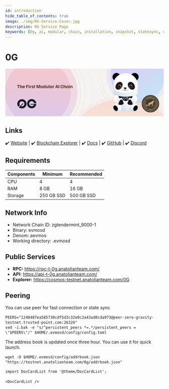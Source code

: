 ```yaml
---
id: introduction
hide_table_of_contents: true
image: ./img/0G-Service-Cover.jpg
description: 0G Service Page
keywords: [0g, ai, modular, chain, installation, snapshot, statesync, update]
---
```

# 0G

![0G](./img/0G-Service.jpg)

## Links
 ✔️ [Website](https://0g.ai/) |
 ✔️ [Blockchain Explorer](https://cosmos-testnet.anatolianteam.com/0G) |
 ✔️ [Docs](https://0glabs.gitbook.io/) |
 ✔️ [GitHub](https://github.com/0glabs) |
 ✔️ [Discord](https://discord.gg/0glabs)

## Requirements

| Components | Minimum | **Recommended** |
| ------------ | ------------ | ------------ |
| CPU |	4 | 4 |
| RAM	| 8 GB | 16 GB |
| Storage	| 250 GB SSD | 500 GB SSD |

## Network Info 
* Network Chain ID: zgtendermint_9000-1
* Binary: evmosd
* Denom: aevmos
* Working directory: .evmosd

## Public Services
* **RPC:** https://rpc-t-0g.anatolianteam.com/ 
* **API:** https://api-t-0g.anatolianteam.com/
* **Explorer:** https://cosmos-testnet.anatolianteam.com/0G

## Peering
You can use peer for fast connection or state sync 
```shell
PEERS="1248487ea585730cdf5d3c32e0c2a43ad0cda973@peer-zero-gravity-testnet.trusted-point.com:26326"
sed -i.bak -e "s/^persistent_peers *=.*/persistent_peers = \"$PEERS\"/" $HOME/.evmosd/config/config.toml
```
The address book is updated once three hour. You can use it for quick launch.
```shell
wget -O $HOME/.evmosd/config/addrbook.json "https://testnet.anatolianteam.com/0g/addrbook.json"
```

```mdx-code-block
import DocCardList from '@theme/DocCardList';

<DocCardList />
```
